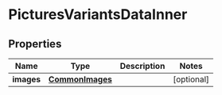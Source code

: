 

# PicturesVariantsDataInner


## Properties

| Name | Type | Description | Notes |
|------------ | ------------- | ------------- | -------------|
|**images** | [**CommonImages**](CommonImages.md) |  |  [optional] |



